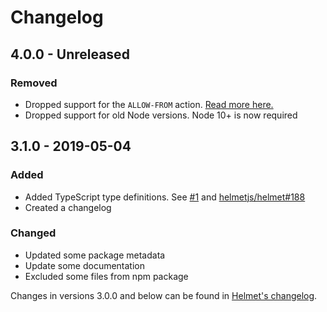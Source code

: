 # Changelog

## 4.0.0 - Unreleased

### Removed

- Dropped support for the `ALLOW-FROM` action. [Read more here.](https://github.com/helmetjs/helmet/wiki/How-to-use-X%E2%80%93Frame%E2%80%93Options's-%60ALLOW%E2%80%93FROM%60-directive)
- Dropped support for old Node versions. Node 10+ is now required

## 3.1.0 - 2019-05-04

### Added

- Added TypeScript type definitions. See [#1](https://github.com/helmetjs/frameguard/pull/16) and [helmetjs/helmet#188](https://github.com/helmetjs/helmet/issues/188)
- Created a changelog

### Changed

- Updated some package metadata
- Update some documentation
- Excluded some files from npm package

Changes in versions 3.0.0 and below can be found in [Helmet's changelog](https://github.com/helmetjs/helmet/blob/master/CHANGELOG.md).
